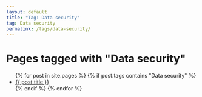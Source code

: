 ```yaml
---
layout: default
title: "Tag: Data security"
tag: Data security
permalink: /tags/data-security/
---
```

<h1>Pages tagged with "Data security"</h1>
<ul>
{% for post in site.pages %}
  {% if post.tags contains "Data security" %}
  <li><a href="{{ post.url }}">{{ post.title }}</a></li>
  {% endif %}
{% endfor %}
</ul>

